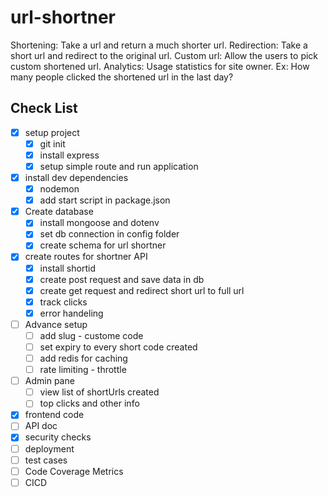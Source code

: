 # url-shortner

Shortening: Take a url and return a much shorter url. 
Redirection: Take a short url and redirect to the original url.
Custom url: Allow the users to pick custom shortened url. 
Analytics: Usage statistics for site owner. 
  Ex: How many people clicked the shortened url in the last day?  

## Check List
* [x] setup project
  * [x] git init
  * [x] install express 
  * [x] setup simple route and run application 
* [x] install dev dependencies
  * [x] nodemon 
  * [x] add start script in package.json    
* [x] Create database
  * [x] install mongoose and dotenv
  * [x] set db connection in config folder
  * [x] create schema for url shortner
* [x] create routes for shortner API   
  * [x] install shortid   
  * [x] create post request and save data in db
  * [x] create get request and redirect short url to full url 
  * [x] track clicks
  * [x] error handeling
* [ ] Advance setup 
  * [ ] add slug - custome code 
  * [ ] set expiry to every short code created
  * [ ] add redis for caching 
  * [ ] rate limiting - throttle  
* [ ] Admin pane
  * [ ] view list of shortUrls created 
  * [ ] top clicks and other info  
* [x] frontend code 
* [ ] API doc 
* [x] security checks  
* [ ] deployment 
* [ ] test cases 
* [ ] Code Coverage Metrics
* [ ] CICD 
